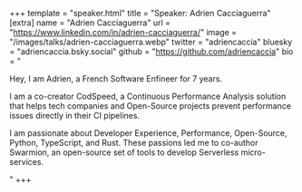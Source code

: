 +++
template = "speaker.html"
title = "Speaker: Adrien Cacciaguerra"
[extra]
  name = "Adrien Cacciaguerra"
  url = "https://www.linkedin.com/in/adrien-cacciaguerra/"
  image = "/images/talks/adrien-cacciaguerra.webp"
  twitter = "adriencaccia"
  bluesky = "adriencaccia.bsky.social"
  github = "https://github.com/adriencaccia"
  bio = "<p>Hey, I am Adrien, a French Software Enfineer for 7 years.</p><p>I am a co-creator CodSpeed, a Continuous Performance Analysis solution that helps tech companies and Open-Source projects prevent performance issues directly in their CI pipelines.</p><p>I am passionate about Developer Experience, Performance, Open-Source, Python, TypeScript, and Rust. These passions led me to co-author Swarmion, an open-source set of tools to develop Serverless micro-services.</p>"
+++
